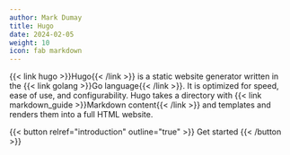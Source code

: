 ```yaml
---
author: Mark Dumay
title: Hugo
date: 2024-02-05
weight: 10
icon: fab markdown
---
```


{{< link hugo >}}Hugo{{< /link >}} is a static website generator written in the {{< link golang >}}Go language{{< /link >}}. It is optimized for speed, ease of use, and configurability. Hugo takes a directory with {{< link markdown_guide >}}Markdown content{{< /link >}} and templates and renders them into a full HTML website.

{{< button relref="introduction" outline="true" >}}
    Get started
{{< /button >}}
